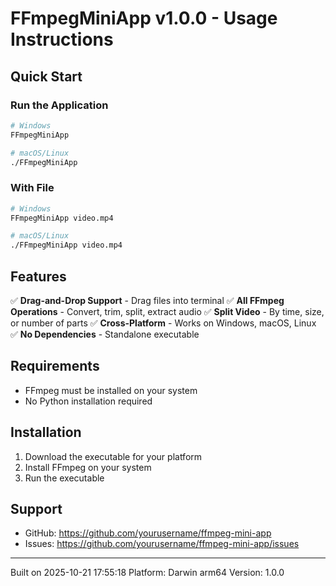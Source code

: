 # FFmpegMiniApp v1.0.0 - Usage Instructions

## Quick Start

### Run the Application
```bash
# Windows
FFmpegMiniApp

# macOS/Linux
./FFmpegMiniApp
```

### With File
```bash
# Windows
FFmpegMiniApp video.mp4

# macOS/Linux
./FFmpegMiniApp video.mp4
```

## Features

✅ **Drag-and-Drop Support** - Drag files into terminal
✅ **All FFmpeg Operations** - Convert, trim, split, extract audio
✅ **Split Video** - By time, size, or number of parts
✅ **Cross-Platform** - Works on Windows, macOS, Linux
✅ **No Dependencies** - Standalone executable

## Requirements

- FFmpeg must be installed on your system
- No Python installation required

## Installation

1. Download the executable for your platform
2. Install FFmpeg on your system
3. Run the executable

## Support

- GitHub: https://github.com/yourusername/ffmpeg-mini-app
- Issues: https://github.com/yourusername/ffmpeg-mini-app/issues

---
Built on 2025-10-21 17:55:18
Platform: Darwin arm64
Version: 1.0.0
